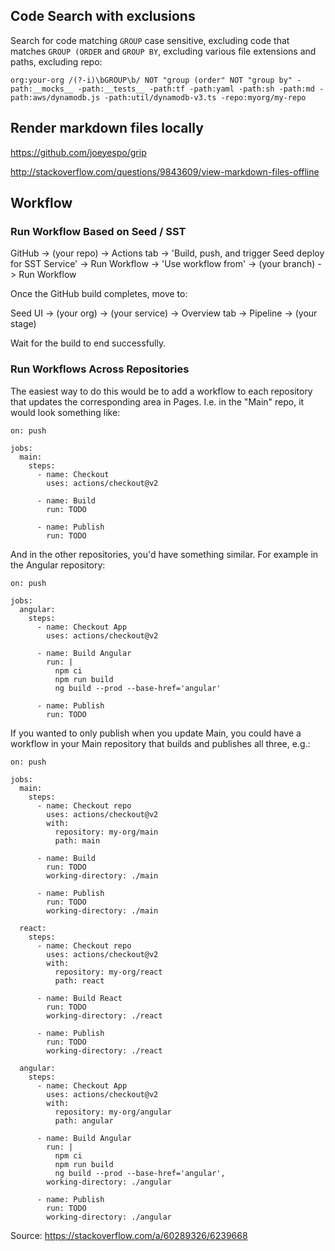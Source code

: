 ## Code Search with exclusions

Search for code matching `GROUP` case sensitive, excluding code that matches `GROUP (ORDER` and `GROUP BY`, excluding various file extensions and paths, excluding repo:

    org:your-org /(?-i)\bGROUP\b/ NOT "group (order" NOT "group by" -path:__mocks__ -path:__tests__ -path:tf -path:yaml -path:sh -path:md -path:aws/dynamodb.js -path:util/dynamodb-v3.ts -repo:myorg/my-repo

## Render markdown files locally

https://github.com/joeyespo/grip

http://stackoverflow.com/questions/9843609/view-markdown-files-offline


## Workflow

### Run Workflow Based on Seed / SST

GitHub -> (your repo) -> Actions tab
-> 'Build, push, and trigger Seed deploy for SST Service'
-> Run Workflow -> 'Use workflow from' -> (your branch)
-> Run Workflow

Once the GitHub build completes, move to:

Seed UI -> (your org) -> (your service)
-> Overview tab -> Pipeline -> (your stage)

Wait for the build to end successfully.

### Run Workflows Across Repositories

The easiest way to do this would be to add a workflow to each repository that updates the corresponding area in Pages. I.e. in the "Main" repo, it would look something like:

    on: push

    jobs:
      main:
        steps:
          - name: Checkout
            uses: actions/checkout@v2

          - name: Build
            run: TODO

          - name: Publish
            run: TODO

And in the other repositories, you'd have something similar. For example in the Angular repository:

    on: push

    jobs:      
      angular:
        steps:
          - name: Checkout App
            uses: actions/checkout@v2

          - name: Build Angular
            run: |
              npm ci
              npm run build
              ng build --prod --base-href='angular'

          - name: Publish
            run: TODO

If you wanted to only publish when you update Main, you could have a workflow in your Main repository that builds and publishes all three, e.g.:

    on: push

    jobs:
      main:
        steps:
          - name: Checkout repo
            uses: actions/checkout@v2
            with:
              repository: my-org/main
              path: main

          - name: Build
            run: TODO
            working-directory: ./main

          - name: Publish
            run: TODO
            working-directory: ./main

      react:
        steps:
          - name: Checkout repo
            uses: actions/checkout@v2
            with:
              repository: my-org/react
              path: react

          - name: Build React
            run: TODO
            working-directory: ./react

          - name: Publish
            run: TODO
            working-directory: ./react

      angular:
        steps:
          - name: Checkout App
            uses: actions/checkout@v2
            with:
              repository: my-org/angular
              path: angular

          - name: Build Angular
            run: |
              npm ci
              npm run build
              ng build --prod --base-href='angular', 
            working-directory: ./angular

          - name: Publish
            run: TODO
            working-directory: ./angular


Source: https://stackoverflow.com/a/60289326/6239668
